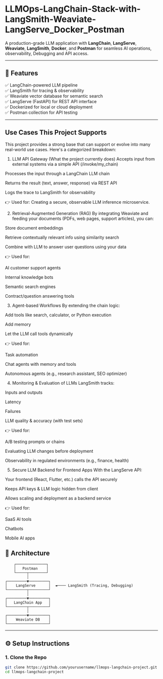 # LLMOps-LangChain-Stack-with-LangSmith-Weaviate-LangServe_Docker_Postman

A production-grade LLM application with **LangChain**, **LangServe**, **Weaviate**, **LangSmith**, **Docker**, and **Postman** for seamless AI operations, observability, Debugging and API access.

---

## 📌 Features

✅ LangChain-powered LLM pipeline  
✅ LangSmith for tracing & observability  
✅ Weaviate vector database for semantic search  
✅ LangServe (FastAPI) for REST API interface  
✅ Dockerized for local or cloud deployment  
✅ Postman collection for API testing  

---
## Use Cases This Project Supports
This project provides a strong base that can support or evolve into many real-world use cases. Here's a categorized breakdown:

 1. LLM API Gateway (What the project currently does)
Accepts input from external systems via a simple API (/invoke/my_chain)

Processes the input through a LangChain LLM chain

Returns the result (text, answer, response) via REST API

Logs the trace to LangSmith for observability

👉 Used for: Creating a secure, observable LLM inference microservice.

 2. Retrieval-Augmented Generation (RAG)
By integrating Weaviate and feeding your documents (PDFs, web pages, support articles), you can:

Store document embeddings

Retrieve contextually relevant info using similarity search

Combine with LLM to answer user questions using your data

👉 Used for:

AI customer support agents

Internal knowledge bots

Semantic search engines

Contract/question answering tools

 3. Agent-based Workflows
By extending the chain logic:

Add tools like search, calculator, or Python execution

Add memory

Let the LLM call tools dynamically

👉 Used for:

Task automation

Chat agents with memory and tools

Autonomous agents (e.g., research assistant, SEO optimizer)

 4. Monitoring & Evaluation of LLMs
LangSmith tracks:

Inputs and outputs

Latency

Failures

LLM quality & accuracy (with test sets)

👉 Used for:

A/B testing prompts or chains

Evaluating LLM changes before deployment

Observability in regulated environments (e.g., finance, health)

 5. Secure LLM Backend for Frontend Apps
With the LangServe API:

Your frontend (React, Flutter, etc.) calls the API securely

Keeps API keys & LLM logic hidden from client

Allows scaling and deployment as a backend service

👉 Used for:

SaaS AI tools

Chatbots

Mobile AI apps

## 🧠 Architecture

        ┌──────────────┐
        │   Postman    │
        └─────┬────────┘
              │
    ┌─────────▼─────────┐
    │    LangServe      │  ◄──── LangSmith (Tracing, Debugging)
    └─────────┬─────────┘
              │
    ┌─────────▼─────────┐
    │   LangChain App   │
    └─────────┬─────────┘
              │
    ┌─────────▼─────────┐
    │    Weaviate DB    │
    └───────────────────┘


---

## ⚙️ Setup Instructions

### 1. Clone the Repo

```bash
git clone https://github.com/yourusername/llmops-langchain-project.git
cd llmops-langchain-project
